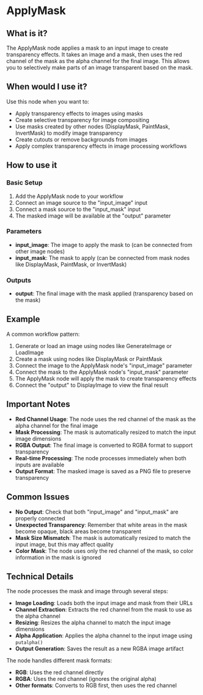 # ApplyMask

## What is it?

The ApplyMask node applies a mask to an input image to create transparency effects. It takes an image and a mask, then uses the red channel of the mask as the alpha channel for the final image. This allows you to selectively make parts of an image transparent based on the mask.

## When would I use it?

Use this node when you want to:

- Apply transparency effects to images using masks
- Create selective transparency for image compositing
- Use masks created by other nodes (DisplayMask, PaintMask, InvertMask) to modify image transparency
- Create cutouts or remove backgrounds from images
- Apply complex transparency effects in image processing workflows

## How to use it

### Basic Setup

1. Add the ApplyMask node to your workflow
1. Connect an image source to the "input_image" input
1. Connect a mask source to the "input_mask" input
1. The masked image will be available at the "output" parameter

### Parameters

- **input_image**: The image to apply the mask to (can be connected from other image nodes)
- **input_mask**: The mask to apply (can be connected from mask nodes like DisplayMask, PaintMask, or InvertMask)

### Outputs

- **output**: The final image with the mask applied (transparency based on the mask)

## Example

A common workflow pattern:

1. Generate or load an image using nodes like GenerateImage or LoadImage
1. Create a mask using nodes like DisplayMask or PaintMask
1. Connect the image to the ApplyMask node's "input_image" parameter
1. Connect the mask to the ApplyMask node's "input_mask" parameter
1. The ApplyMask node will apply the mask to create transparency effects
1. Connect the "output" to DisplayImage to view the final result

## Important Notes

- **Red Channel Usage**: The node uses the red channel of the mask as the alpha channel for the final image
- **Mask Processing**: The mask is automatically resized to match the input image dimensions
- **RGBA Output**: The final image is converted to RGBA format to support transparency
- **Real-time Processing**: The node processes immediately when both inputs are available
- **Output Format**: The masked image is saved as a PNG file to preserve transparency

## Common Issues

- **No Output**: Check that both "input_image" and "input_mask" are properly connected
- **Unexpected Transparency**: Remember that white areas in the mask become opaque, black areas become transparent
- **Mask Size Mismatch**: The mask is automatically resized to match the input image, but this may affect quality
- **Color Mask**: The node uses only the red channel of the mask, so color information in the mask is ignored

## Technical Details

The node processes the mask and image through several steps:

- **Image Loading**: Loads both the input image and mask from their URLs
- **Channel Extraction**: Extracts the red channel from the mask to use as the alpha channel
- **Resizing**: Resizes the alpha channel to match the input image dimensions
- **Alpha Application**: Applies the alpha channel to the input image using `putalpha()`
- **Output Generation**: Saves the result as a new RGBA image artifact

The node handles different mask formats:
- **RGB**: Uses the red channel directly
- **RGBA**: Uses the red channel (ignores the original alpha)
- **Other formats**: Converts to RGB first, then uses the red channel 